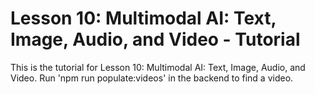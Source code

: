 # Lesson 10: Multimodal AI: Text, Image, Audio, and Video - Tutorial

This is the tutorial for Lesson 10: Multimodal AI: Text, Image, Audio, and Video. Run 'npm run populate:videos' in the backend to find a video.